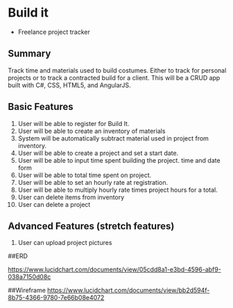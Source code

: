 # Build it

- Freelance project tracker

## Summary

Track time and materials used to build costumes. Either to track for personal projects or to track a contracted build for a client. This will be a CRUD app built with C#, CSS, HTML5, and AngularJS. 

## Basic Features

1. User will be able to register for Build It.
2. User will be able to create an inventory of materials
3. System will be automatically subtract material used in project from inventory.
4.  User will be able to create a project and set a start date.
5.  User will be able to input time spent building the project. time and date form
6.  User will be able to total time spent on project.
7.  User will be able to set an hourly rate at registration.
8.  User will be able to multiply hourly rate times project hours for a total.
9.  User can delete items from inventory	
10.  User can delete a project 


## Advanced Features (stretch features)

1. User can upload project pictures

	
##ERD

https://www.lucidchart.com/documents/view/05cdd8a1-e3bd-4596-abf9-038a7150d08c

##Wireframe
https://www.lucidchart.com/documents/view/bb2d594f-8b75-4366-9780-7e66b08e4072

